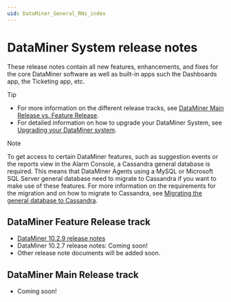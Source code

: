```yaml
---
uid: DataMiner_General_RNs_index
---
```


# DataMiner System release notes

These release notes contain all new features, enhancements, and fixes for the core DataMiner software as well as built-in apps such the Dashboards app, the Ticketing app, etc.

> [!TIP]
> - For more information on the different release tracks, see [DataMiner Main Release vs. Feature Release](https://community.dataminer.services/dataminer-main-release-vs-feature-release/).
> - For detailed information on how to upgrade your DataMiner System, see [Upgrading your DataMiner system](https://community.dataminer.services/documentation/upgrading-your-dataminer-system/).

> [!NOTE]
> To get access to certain DataMiner features, such as suggestion events or the reports view in the Alarm Console, a Cassandra general database is required. This means that DataMiner Agents using a MySQL or Microsoft SQL Server general database need to migrate to Cassandra if you want to make use of these features.
> For more information on the requirements for the migration and on how to migrate to Cassandra, see [Migrating the general database to Cassandra](xref:Migrating_the_general_database_to_Cassandra).

## DataMiner Feature Release track

- [DataMiner 10.2.9 release notes](xref:10_2_9_General_RNs)
- DataMiner 10.2.7 release notes: Coming soon!
- Other release note documents will be added soon.

## DataMiner Main Release track

- Coming soon!
